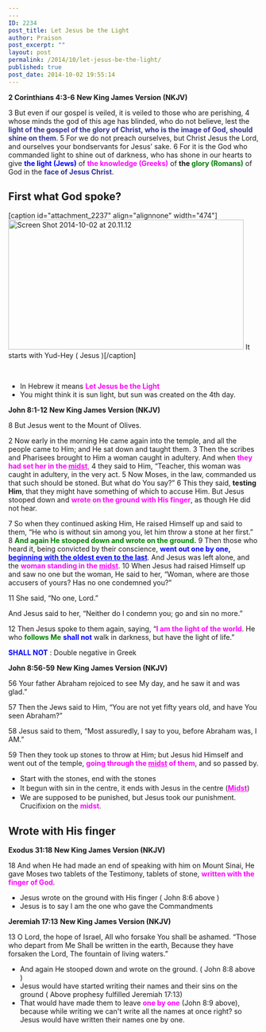 ```yaml
---
---
ID: 2234
post_title: Let Jesus be the Light
author: Praison
post_excerpt: ""
layout: post
permalink: /2014/10/let-jesus-be-the-light/
published: true
post_date: 2014-10-02 19:55:14
---
```

<strong>2 Corinthians 4:3-6</strong>
<strong> New King James Version (NKJV)</strong>

3 But even if our gospel is veiled, it is veiled to those who are perishing,
4 whose minds the god of this age has blinded, who do not believe, lest the <span style="color: #333399;"><strong>light of the gospel of the glory of Christ, who is the image of God, should shine on them</strong></span>.
5 For we do not preach ourselves, but Christ Jesus the Lord, and ourselves your bondservants for Jesus’ sake.
6 For it is the God who commanded light to shine out of darkness, who has shone in our hearts to give <span style="color: #0000ff;"><strong>the light (Jews)</strong></span> of <span style="color: #ff00ff;"><strong>the knowledge (Greeks)</strong></span> of <strong>the<span style="color: #008000;"> glory (Romans)</span></strong> of God in the <span style="color: #333399;"><strong>face of Jesus Christ</strong></span>.
<h2>First what God spoke?</h2>
[caption id="attachment_2237" align="alignnone" width="474"]<a href="http://biblerevelation.org/wp-content/uploads/2014/10/Screen-Shot-2014-10-02-at-20.11.12.png"><img class="wp-image-2237 size-large" src="http://biblerevelation.org/wp-content/uploads/2014/10/Screen-Shot-2014-10-02-at-20.11.12-1024x568.png" alt="Screen Shot 2014-10-02 at 20.11.12" width="474" height="262" /></a> It starts with Yud-Hey ( Jesus )[/caption]

&nbsp;
<ul>
	<li>In Hebrew it means <strong><span style="color: #ff00ff;">Let Jesus be the Light</span></strong></li>
	<li>You might think it is sun light, but sun was created on the 4th day.</li>
</ul>
<strong>John 8:1-12</strong>
<strong> New King James Version (NKJV)</strong>

8 But Jesus went to the Mount of Olives.

2 Now early in the morning He came again into the temple, and all the people came to Him; and He sat down and taught them.
3 Then the scribes and Pharisees brought to Him a woman caught in adultery. And when <span style="color: #ff00ff;"><strong>they had set her in the <span style="text-decoration: underline;">midst</span></strong>,</span>
4 they said to Him, “Teacher, this woman was caught in adultery, in the very act.
5 Now Moses, in the law, commanded us that such should be stoned. But what do You say?”
6 This they said, <strong>testing Him</strong>, that they might have something of which to accuse Him. But Jesus stooped down and <span style="color: #ff00ff;"><strong>wrote on the ground with His finger</strong></span>, as though He did not hear.

7 So when they continued asking Him, He raised Himself up and said to them, “He who is without sin among you, let him throw a stone at her first.”
8 <span style="color: #008000;"><strong>And again He stooped down and wrote on the ground.</strong></span>
9 Then those who heard it, being convicted by their conscience, <span style="color: #0000ff;"><strong>went out one by one, <span style="text-decoration: underline;">beginning with the oldest even to the last</span></strong></span>. And Jesus was left alone, and the <span style="color: #ff00ff;"><strong>woman standing in the <span style="text-decoration: underline;">midst</span></strong></span>.
10 When Jesus had raised Himself up and saw no one but the woman, He said to her, “Woman, where are those accusers of yours? Has no one condemned you?”

11 She said, “No one, Lord.”

And Jesus said to her, “Neither do I condemn you; go and sin no more.”

12 Then Jesus spoke to them again, saying, “<span style="color: #ff00ff;"><strong>I am the light of the world</strong></span>. He who <span style="color: #008000;"><strong>follows Me</strong></span> <span style="color: #0000ff;"><strong>shall not</strong></span> walk in darkness, but have the light of life.”

<span style="color: #0000ff;"><strong>SHALL NOT</strong></span> : Double negative in Greek

<strong>John 8:56-59</strong>
<strong> New King James Version (NKJV)</strong>

56 Your father Abraham rejoiced to see My day, and he saw it and was glad.”

57 Then the Jews said to Him, “You are not yet fifty years old, and have You seen Abraham?”

58 Jesus said to them, “Most assuredly, I say to you, before Abraham was, I AM.”

59 Then they took up stones to throw at Him; but Jesus hid Himself and went out of the temple, <span style="color: #ff00ff;"><strong>going through the <span style="text-decoration: underline;">midst</span> of them</strong></span>, and so passed by.
<ul>
	<li>Start with the stones, end with the stones</li>
	<li><span style="line-height: 1.5;">It begun with sin in the centre, it ends with Jesus in the centre (<span style="text-decoration: underline;"><span style="color: #ff00ff; text-decoration: underline;"><strong>Midst</strong></span></span>)</span></li>
	<li>We are supposed to be punished, but Jesus took our punishment. Crucifixion on the <span style="color: #ff00ff;"><strong>midst</strong></span>.</li>
</ul>
<h2>Wrote with His finger</h2>
<strong>Exodus 31:18</strong>
<strong> New King James Version (NKJV)</strong>

18 And when He had made an end of speaking with him on Mount Sinai, He gave Moses two tablets of the Testimony, tablets of stone, <span style="color: #ff00ff;"><strong>written with the finger of God</strong></span>.
<ul>
	<li>Jesus wrote on the ground with His finger ( John 8:6 above )</li>
	<li>Jesus is to say I am the one who gave the Commandments</li>
</ul>
<strong>Jeremiah 17:13</strong>
<strong> New King James Version (NKJV)</strong>

13 O Lord, the hope of Israel,
All who forsake You shall be ashamed.
“Those who depart from Me
Shall be written in the earth,
Because they have forsaken the Lord,
The fountain of living waters.”
<ul>
	<li>And again He stooped down and wrote on the ground. ( John 8:8 above )</li>
	<li>Jesus would have started writing their names and their sins on the ground ( Above prophesy fulfilled Jeremiah 17:13)</li>
	<li>That would have made them to leave <span style="color: #ff00ff;"><strong>one by one</strong></span> (John 8:9 above), because while writing we can't write all the names at once right? so Jesus would have written their names one by one.</li>
</ul>
&nbsp;